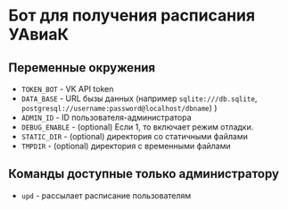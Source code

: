 # Бот для получения расписания УАвиаК

## Переменные окружения
 - `TOKEN_BOT` - VK API token
 - `DATA_BASE` - URL бызы данных (например `sqlite:///db.sqlite`, `postgresql://username:password@localhost/dbname`)
)
 - `ADMIN_ID` - ID пользователя-администратора
 - `DEBUG_ENABLE` - (optional) Если 1, то включает режим отладки.
 - `STATIC_DIR` - (optional) директория со статичными файлами
 - `TMPDIR` - (optional) директория с временными файлами
 
## Команды доступные только администратору
 - `upd` - рассылает расписание пользователям